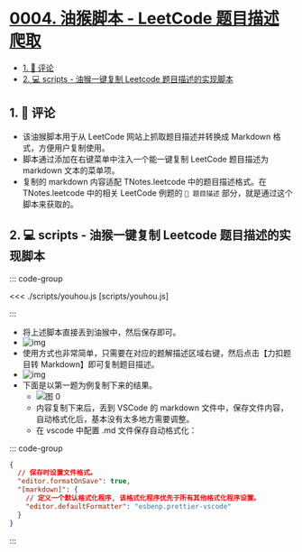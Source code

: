 # [0004. 油猴脚本 - LeetCode 题目描述爬取](https://github.com/tnotesjs/TNotes.algorithms/tree/main/notes/0004.%20%E6%B2%B9%E7%8C%B4%E8%84%9A%E6%9C%AC%20-%20LeetCode%20%E9%A2%98%E7%9B%AE%E6%8F%8F%E8%BF%B0%E7%88%AC%E5%8F%96)

<!-- region:toc -->

- [1. 🫧 评论](#1--评论)
- [2. 💻 scripts - 油猴一键复制 Leetcode 题目描述的实现脚本](#2--scripts---油猴一键复制-leetcode-题目描述的实现脚本)

<!-- endregion:toc -->

## 1. 🫧 评论

- 该油猴脚本用于从 LeetCode 网站上抓取题目描述并转换成 Markdown 格式，方便用户复制使用。
- 脚本通过添加在右键菜单中注入一个能一键复制 LeetCode 题目描述为 markdown 文本的菜单项。
- 复制的 markdown 内容适配 TNotes.leetcode 中的题目描述格式。在 TNotes.leetcode 中的相关 LeetCode 例题的 `📝 题目描述` 部分，就是通过这个脚本来获取的。

## 2. 💻 scripts - 油猴一键复制 Leetcode 题目描述的实现脚本

::: code-group

<<< ./scripts/youhou.js [scripts/youhou.js]

:::

- 将上述脚本直接丢到油猴中，然后保存即可。
- ![img](https://cdn.jsdelivr.net/gh/tnotesjs/imgs@main/2024-10-24-22-15-35.png)
- 使用方式也非常简单，只需要在对应的题解描述区域右键，然后点击【力扣题目转 Markdown】即可复制题目描述。
- ![img](https://cdn.jsdelivr.net/gh/tnotesjs/imgs@main/2024-10-24-22-17-24.png)
- 下面是以第一题为例复制下来的结果。
  - ![图 0](https://cdn.jsdelivr.net/gh/tnotesjs/imgs@main/2025-08-05-07-49-29.png)
  - 内容复制下来后，丢到 VSCode 的 markdown 文件中，保存文件内容，自动格式化后，基本没有太多地方需要调整。
  - 在 vscode 中配置 .md 文件保存自动格式化：

::: code-group

```json [.vscode/settings.json]
{
  // 保存时设置文件格式。
  "editor.formatOnSave": true,
  "[markdown]": {
    // 定义一个默认格式化程序, 该格式化程序优先于所有其他格式化程序设置。
    "editor.defaultFormatter": "esbenp.prettier-vscode"
  }
}
```

:::
